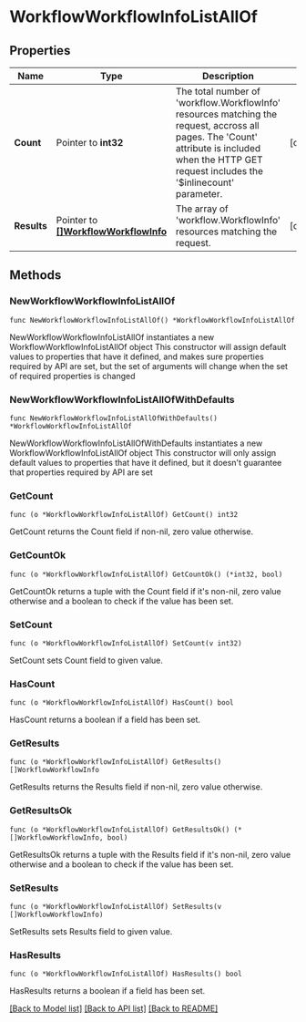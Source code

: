 # WorkflowWorkflowInfoListAllOf

## Properties

Name | Type | Description | Notes
------------ | ------------- | ------------- | -------------
**Count** | Pointer to **int32** | The total number of &#39;workflow.WorkflowInfo&#39; resources matching the request, accross all pages. The &#39;Count&#39; attribute is included when the HTTP GET request includes the &#39;$inlinecount&#39; parameter. | [optional] 
**Results** | Pointer to [**[]WorkflowWorkflowInfo**](workflow.WorkflowInfo.md) | The array of &#39;workflow.WorkflowInfo&#39; resources matching the request. | [optional] 

## Methods

### NewWorkflowWorkflowInfoListAllOf

`func NewWorkflowWorkflowInfoListAllOf() *WorkflowWorkflowInfoListAllOf`

NewWorkflowWorkflowInfoListAllOf instantiates a new WorkflowWorkflowInfoListAllOf object
This constructor will assign default values to properties that have it defined,
and makes sure properties required by API are set, but the set of arguments
will change when the set of required properties is changed

### NewWorkflowWorkflowInfoListAllOfWithDefaults

`func NewWorkflowWorkflowInfoListAllOfWithDefaults() *WorkflowWorkflowInfoListAllOf`

NewWorkflowWorkflowInfoListAllOfWithDefaults instantiates a new WorkflowWorkflowInfoListAllOf object
This constructor will only assign default values to properties that have it defined,
but it doesn't guarantee that properties required by API are set

### GetCount

`func (o *WorkflowWorkflowInfoListAllOf) GetCount() int32`

GetCount returns the Count field if non-nil, zero value otherwise.

### GetCountOk

`func (o *WorkflowWorkflowInfoListAllOf) GetCountOk() (*int32, bool)`

GetCountOk returns a tuple with the Count field if it's non-nil, zero value otherwise
and a boolean to check if the value has been set.

### SetCount

`func (o *WorkflowWorkflowInfoListAllOf) SetCount(v int32)`

SetCount sets Count field to given value.

### HasCount

`func (o *WorkflowWorkflowInfoListAllOf) HasCount() bool`

HasCount returns a boolean if a field has been set.

### GetResults

`func (o *WorkflowWorkflowInfoListAllOf) GetResults() []WorkflowWorkflowInfo`

GetResults returns the Results field if non-nil, zero value otherwise.

### GetResultsOk

`func (o *WorkflowWorkflowInfoListAllOf) GetResultsOk() (*[]WorkflowWorkflowInfo, bool)`

GetResultsOk returns a tuple with the Results field if it's non-nil, zero value otherwise
and a boolean to check if the value has been set.

### SetResults

`func (o *WorkflowWorkflowInfoListAllOf) SetResults(v []WorkflowWorkflowInfo)`

SetResults sets Results field to given value.

### HasResults

`func (o *WorkflowWorkflowInfoListAllOf) HasResults() bool`

HasResults returns a boolean if a field has been set.


[[Back to Model list]](../README.md#documentation-for-models) [[Back to API list]](../README.md#documentation-for-api-endpoints) [[Back to README]](../README.md)



